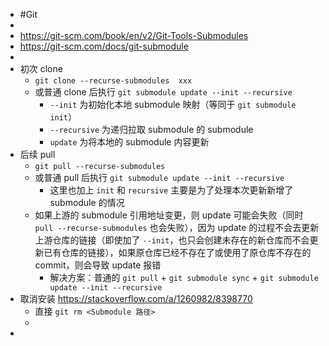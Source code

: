 - #Git
-
- https://git-scm.com/book/en/v2/Git-Tools-Submodules
- https://git-scm.com/docs/git-submodule
-
- 初次 clone
	- `git clone --recurse-submodules  xxx`
	- 或普通 clone 后执行 `git submodule update --init --recursive`
		- `--init` 为初始化本地 submodule 映射（等同于 `git submodule init`）
		- `--recursive` 为递归拉取 submodule 的 submodule
		- `update` 为将本地的 submodule 内容更新
- 后续 pull
	- `git pull --recurse-submodules`
	- 或普通 pull 后执行 `git submodule update --init --recursive`
		- 这里也加上 `init` 和 `recursive` 主要是为了处理本次更新新增了 submodule 的情况
	- 如果上游的 submodule 引用地址变更，则 update 可能会失败（同时 `pull --recurse-submodules` 也会失败），因为 update 的过程不会去更新上游仓库的链接（即使加了 `--init`，也只会创建未存在的新仓库而不会更新已有仓库的链接），如果原仓库已经不存在了或使用了原仓库不存在的 commit，则会导致 update 报错
		- 解决方案：普通的 `git pull` + `git submodule sync` + `git submodule update --init --recursive`
- 取消安装 https://stackoverflow.com/a/1260982/8398770
	- 直接 `git rm <Submodule 路径>`
	-
-